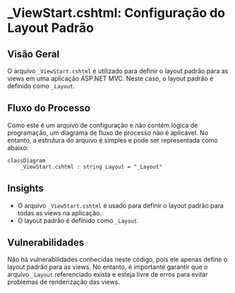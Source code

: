 # _ViewStart.cshtml: Configuração do Layout Padrão

## Visão Geral
O arquivo `_ViewStart.cshtml` é utilizado para definir o layout padrão para as views em uma aplicação ASP.NET MVC. Neste caso, o layout padrão é definido como `_Layout`.

## Fluxo do Processo
Como este é um arquivo de configuração e não contém lógica de programação, um diagrama de fluxo de processo não é aplicável. No entanto, a estrutura do arquivo é simples e pode ser representada como abaixo:

```mermaid
classDiagram
    _ViewStart.cshtml : string Layout = "_Layout"
```

## Insights
- O arquivo `_ViewStart.cshtml` é usado para definir o layout padrão para todas as views na aplicação.
- O layout padrão é definido como `_Layout`.

## Vulnerabilidades
Não há vulnerabilidades conhecidas neste código, pois ele apenas define o layout padrão para as views. No entanto, é importante garantir que o arquivo `_Layout` referenciado exista e esteja livre de erros para evitar problemas de renderização das views.